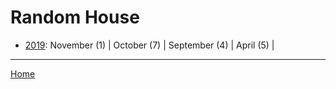 # Random House 

  * [2019](./random-house-2019.md): 
      November (1) | 
      October (7) | 
      September (4) | 
      April (5) | 

----

[Home](../)
